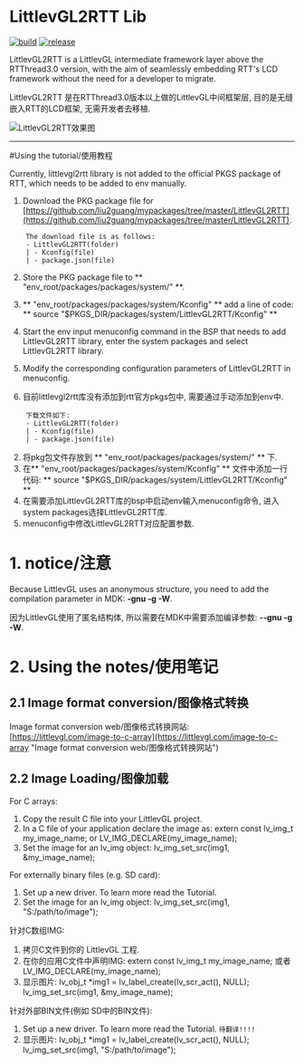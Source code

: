 # LittlevGL2RTT Lib #

[![build](https://img.shields.io/badge/build-passing-brightgreen.svg)](https://github.com/liu2guang/LittlevGL2RTT)
[![release](https://img.shields.io/badge/Release-TestInProcess-orange.svg)](https://github.com/liu2guang/LittlevGL2RTT/releases)

LittlevGL2RTT is a LittlevGL intermediate framework layer above the RTThread3.0 version, with the aim of seamlessly embedding RTT's LCD framework without the need for a developer to migrate.

LittlevGL2RTT 是在RTThread3.0版本以上做的LittlevGL中间框架层, 目的是无缝嵌入RTT的LCD框架, 无需开发者去移植. 

![LittlevGL2RTT效果图](https://i.imgur.com/NBtHZma.jpg) 

--- 

#Using the tutorial/使用教程

Currently, littlevgl2rtt library is not added to the official PKGS package of RTT, which needs to be added to env manually. 
1. Download the PKG package file for [https://github.com/liu2guang/mypackages/tree/master/LittlevGL2RTT](https://github.com/liu2guang/mypackages/tree/master/LittlevGL2RTT).
~~~
	The download file is as follows: 
	- LittlevGL2RTT(folder)
	| - Kconfig(file)
	| - package.json(file)
~~~
2. Store the PKG package file to ** "env_root/packages/packages/system/" **. 
3. ** "env_root/packages/packages/system/Kconfig" ** add a line of code: ** source "$PKGS_DIR/packages/system/LittlevGL2RTT/Kconfig" ** 
4. Start the env input menuconfig command in the BSP that needs to add LittlevGL2RTT library, enter the system packages and select LittlevGL2RTT library.
5. Modify the corresponding configuration parameters of LittlevGL2RTT in menuconfig.

1. 目前littlevgl2rtt库没有添加到rtt官方pkgs包中, 需要通过手动添加到env中.
~~~
	下载文件如下: 
	- LittlevGL2RTT(folder)
	| - Kconfig(file)
	| - package.json(file)
~~~
2. 将pkg包文件存放到 ** "env_root/packages/packages/system/" ** 下. 
3. 在** "env_root/packages/packages/system/Kconfig" ** 文件中添加一行代码:  ** source "$PKGS_DIR/packages/system/LittlevGL2RTT/Kconfig" ** 
4. 在需要添加LittlevGL2RTT库的bsp中启动env输入menuconfig命令, 进入system packages选择LittlevGL2RTT库. 
5. menuconfig中修改LittlevGL2RTT对应配置参数.

# 1. notice/注意

Because LittlevGL uses an anonymous structure, you need to add the compilation parameter in MDK: **-gnu -g -W**.

因为LittlevGL使用了匿名结构体, 所以需要在MDK中需要添加编译参数: **--gnu -g -W**. 

# 2. Using the notes/使用笔记 

## 2.1 Image format conversion/图像格式转换 

Image format conversion web/图像格式转换网站: [https://littlevgl.com/image-to-c-array](https://littlevgl.com/image-to-c-array "Image format conversion web/图像格式转换网站")

## 2.2 Image Loading/图像加载

For C arrays: 
1. Copy the result C file into your LittlevGL project.
2. In a C file of your application declare the image as: extern const lv_img_t my_image_name; or LV_IMG_DECLARE(my_image_name);
3. Set the image for an lv_img object: lv_img_set_src(img1, &my_image_name);

For externally binary files (e.g. SD card): 
1. Set up a new driver. To learn more read the Tutorial.
2. Set the image for an lv_img object: lv_img_set_src(img1, "S:/path/to/image");

针对C数组IMG: 
1. 拷贝C文件到你的 LittlevGL 工程. 
2. 在你的应用C文件中声明IMG: extern const lv_img_t my_image_name; 或者LV_IMG_DECLARE(my_image_name); 
3. 显示图片: lv_obj_t *img1 = lv_label_create(lv_scr_act(), NULL); lv_img_set_src(img1, &my_image_name);

针对外部BIN文件(例如 SD中的BIN文件): 
1. Set up a new driver. To learn more read the Tutorial. `待翻译!!!!` 
2. 显示图片: lv_obj_t *img1 = lv_label_create(lv_scr_act(), NULL); lv_img_set_src(img1, "S:/path/to/image"); 
